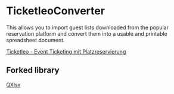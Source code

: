 # TicketleoConverter
This allows you to import guest lists downloaded from the
popular reservation platform and convert them into a usable
and printable spreadsheet document.

[Ticketleo - Event Ticketing mit Platzreservierung](https://www.ticketleo.com)

## Forked library
[QXlsx](https://github.com/QtExcel/QXlsx)